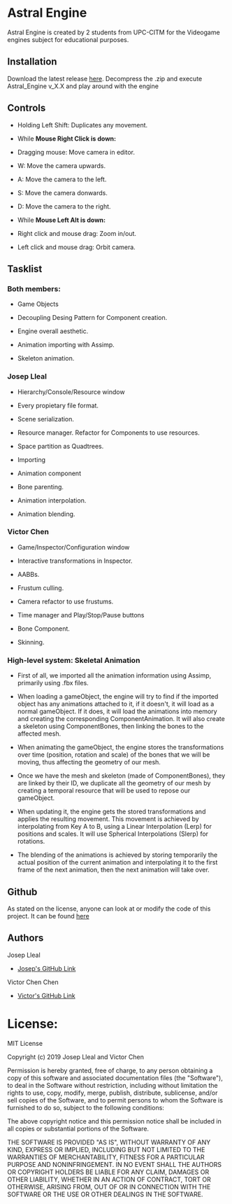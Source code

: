 # Astral Engine

Astral Engine is created by 2 students from UPC-CITM for the Videogame engines subject for educational purposes.

## Installation

Download the latest release [here](https://github.com/Scarzard/Astral_Engine/releases). Decompress the .zip and execute Astral_Engine v_X.X
and play around with the engine

## Controls

- Holding Left Shift: Duplicates any movement.

- While **Mouse Right Click is down:**

- Dragging mouse: Move camera in editor.

- W: Move the camera upwards.

- A: Move the camera to the left.

- S: Move the camera donwards.

- D: Move the camera to the right.

- While **Mouse Left Alt is down:**

- Right click and mouse drag: Zoom in/out.

- Left click and mouse drag: Orbit camera.

## Tasklist

### Both members:

- Game Objects

- Decoupling Desing Pattern for Component creation.

- Engine overall aesthetic.

- Animation importing with Assimp.

- Skeleton animation.

### Josep Lleal

- Hierarchy/Console/Resource window

- Every propietary file format.

- Scene serialization.

- Resource manager. Refactor for Components to use resources.

- Space partition as Quadtrees.

- Importing

- Animation component

- Bone parenting.

- Animation interpolation.

- Animation blending.

### Victor Chen

- Game/Inspector/Configuration window

- Interactive transformations in Inspector.

- AABBs.

- Frustum culling.

- Camera refactor to use frustums.

- Time manager and Play/Stop/Pause buttons

- Bone Component.

- Skinning. 

### High-level system: Skeletal Animation

- First of all, we imported all the animation information using Assimp, primarily using .fbx files.

- When loading a gameObject, the engine will try to find if the imported object has any animations attached to it, if it doesn't, it will load as a normal gameObject.
If it does, it will load the animations into memory and creating the corresponding ComponentAnimation. It will also create a skeleton using ComponentBones, then linking the
bones to the affected mesh.

- When animating the gameObject, the engine stores the transformations over time (position, rotation and scale) of the bones that we will be moving, thus affecting the geometry of our mesh.

- Once we have the mesh and skeleton (made of ComponentBones), they are linked by their ID, we duplicate all the geometry of our mesh by creating a temporal resource that will be used to repose our gameObject.

- When updating it, the engine gets the stored transformations and applies the resulting movement. This movement is achieved by interpolating from Key A to B, using a Linear Interpolation (Lerp) for positions and scales. It will use Spherical Interpolations (Slerp) for rotations.

- The blending of the animations is achieved by storing temporarily the actual position of the current animation and interpolating it to the first frame of the next animation, then the next animation will take over.


## Github

As stated on the license, anyone can look at or modify the code of this project. 
It can be found [here](https://github.com/Scarzard/Astral_Engine)

## Authors
   
Josep Lleal
   - [Josep's GitHub Link](https://github.com/JosepLleal)
   
Victor Chen Chen
   - [Victor's GitHub Link](https://github.com/Scarzard)
   
# License:

MIT License

Copyright (c) 2019 Josep Lleal and Victor Chen

Permission is hereby granted, free of charge, to any person obtaining a copy
of this software and associated documentation files (the "Software"), to deal
in the Software without restriction, including without limitation the rights
to use, copy, modify, merge, publish, distribute, sublicense, and/or sell
copies of the Software, and to permit persons to whom the Software is
furnished to do so, subject to the following conditions:

The above copyright notice and this permission notice shall be included in all
copies or substantial portions of the Software.

THE SOFTWARE IS PROVIDED "AS IS", WITHOUT WARRANTY OF ANY KIND, EXPRESS OR
IMPLIED, INCLUDING BUT NOT LIMITED TO THE WARRANTIES OF MERCHANTABILITY,
FITNESS FOR A PARTICULAR PURPOSE AND NONINFRINGEMENT. IN NO EVENT SHALL THE
AUTHORS OR COPYRIGHT HOLDERS BE LIABLE FOR ANY CLAIM, DAMAGES OR OTHER
LIABILITY, WHETHER IN AN ACTION OF CONTRACT, TORT OR OTHERWISE, ARISING FROM,
OUT OF OR IN CONNECTION WITH THE SOFTWARE OR THE USE OR OTHER DEALINGS IN THE
SOFTWARE.